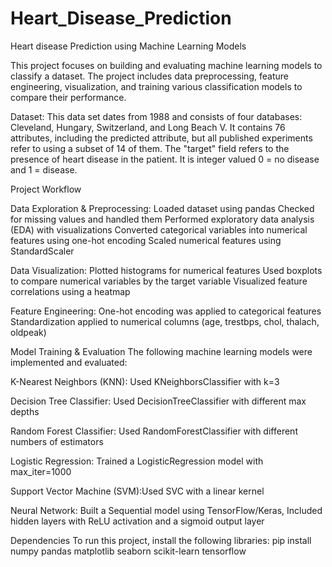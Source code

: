# Heart_Disease_Prediction
Heart disease Prediction using Machine Learning Models

This project focuses on building and evaluating machine learning models to classify a dataset. The project includes data preprocessing, feature engineering, visualization, and training various classification models to compare their performance.

Dataset: This data set dates from 1988 and consists of four databases: Cleveland, Hungary, Switzerland, and Long Beach V. It contains 76 attributes, including the predicted attribute, but all published experiments refer to using a subset of 14 of them. The "target" field refers to the presence of heart disease in the patient. It is integer valued 0 = no disease and 1 = disease.

Project Workflow

Data Exploration & Preprocessing: Loaded dataset using pandas
Checked for missing values and handled them
Performed exploratory data analysis (EDA) with visualizations
Converted categorical variables into numerical features using one-hot encoding
Scaled numerical features using StandardScaler

Data Visualization: Plotted histograms for numerical features
Used boxplots to compare numerical variables by the target variable
Visualized feature correlations using a heatmap

Feature Engineering: One-hot encoding was applied to categorical features
Standardization applied to numerical columns (age, trestbps, chol, thalach, oldpeak)

Model Training & Evaluation
The following machine learning models were implemented and evaluated:

K-Nearest Neighbors (KNN): Used KNeighborsClassifier with k=3

Decision Tree Classifier: Used DecisionTreeClassifier with different max depths

Random Forest Classifier: Used RandomForestClassifier with different numbers of estimators

Logistic Regression: Trained a LogisticRegression model with max_iter=1000

Support Vector Machine (SVM):Used SVC with a linear kernel

Neural Network: Built a Sequential model using TensorFlow/Keras, Included hidden layers with ReLU activation and a sigmoid output layer

Dependencies
To run this project, install the following libraries:
pip install numpy pandas matplotlib seaborn scikit-learn tensorflow
